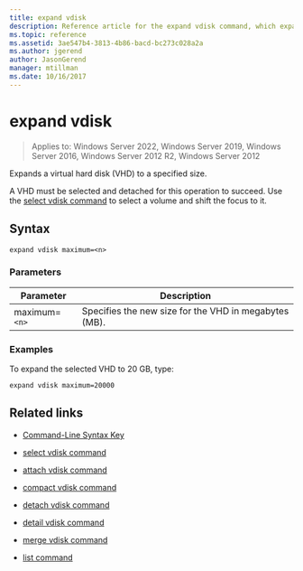 ```yaml
---
title: expand vdisk
description: Reference article for the expand vdisk command, which expands a virtual hard disk (VHD) to a specified size.
ms.topic: reference
ms.assetid: 3ae547b4-3813-4b86-bacd-bc273c028a2a
ms.author: jgerend
author: JasonGerend
manager: mtillman
ms.date: 10/16/2017
---
```


# expand vdisk

>Applies to: Windows Server 2022, Windows Server 2019, Windows Server 2016, Windows Server 2012 R2, Windows Server 2012

Expands a virtual hard disk (VHD) to a specified size.

A VHD must be selected and detached for this operation to succeed. Use the [select vdisk command](select-vdisk.md) to select a volume and shift the focus to it.

## Syntax

```
expand vdisk maximum=<n>
```

### Parameters

 | Parameter | Description |
 |---------- | ----------- |
 | maximum=`<n>` | Specifies the new size for the VHD in megabytes (MB). |

### Examples

To expand the selected VHD to 20 GB, type:

```
expand vdisk maximum=20000
```

## Related links

- [Command-Line Syntax Key](command-line-syntax-key.md)

- [select vdisk command](select-vdisk.md)

- [attach vdisk command](attach-vdisk.md)

- [compact vdisk command](compact-vdisk.md)

- [detach vdisk command](detach-vdisk.md)

- [detail vdisk command](detail-vdisk.md)

- [merge vdisk command](merge-vdisk.md)

- [list command](list.md)
